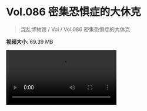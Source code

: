 # Vol.086 密集恐惧症的大休克

> 混乱博物馆 / Vol / Vol.086 密集恐惧症的大休克

**视频大小**: 69.39 MB

<div class="video"><video src="https://file.hsyhx.top/archive/混乱博物馆/Vol/086.mp4" controls preload>🤔 您的浏览器不支持 video 标签</video></div>